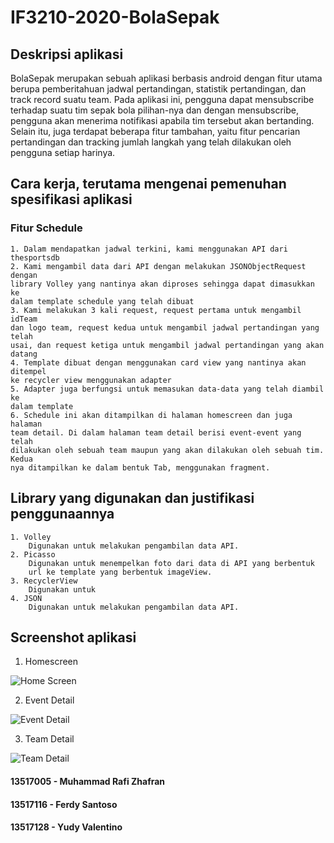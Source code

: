 # IF3210-2020-BolaSepak


## Deskripsi aplikasi
BolaSepak merupakan sebuah aplikasi berbasis android dengan fitur utama berupa 
pemberitahuan jadwal pertandingan, statistik pertandingan, dan track record 
suatu team. Pada aplikasi ini, pengguna dapat mensubscribe terhadap suatu tim 
sepak bola pilihan-nya dan dengan mensubscribe, pengguna akan menerima 
notifikasi apabila tim tersebut akan bertanding. Selain itu, juga terdapat 
beberapa fitur tambahan, yaitu fitur pencarian pertandingan dan tracking jumlah
langkah yang telah dilakukan oleh pengguna setiap harinya.

## Cara kerja, terutama mengenai pemenuhan spesifikasi aplikasi
### Fitur Schedule
    1. Dalam mendapatkan jadwal terkini, kami menggunakan API dari thesportsdb
    2. Kami mengambil data dari API dengan melakukan JSONObjectRequest dengan 
    library Volley yang nantinya akan diproses sehingga dapat dimasukkan ke 
    dalam template schedule yang telah dibuat
    3. Kami melakukan 3 kali request, request pertama untuk mengambil idTeam
    dan logo team, request kedua untuk mengambil jadwal pertandingan yang telah
    usai, dan request ketiga untuk mengambil jadwal pertandingan yang akan 
    datang
    4. Template dibuat dengan menggunakan card view yang nantinya akan ditempel
    ke recycler view menggunakan adapter
    5. Adapter juga berfungsi untuk memasukan data-data yang telah diambil ke
    dalam template
    6. Schedule ini akan ditampilkan di halaman homescreen dan juga halaman
    team detail. Di dalam halaman team detail berisi event-event yang telah
    dilakukan oleh sebuah team maupun yang akan dilakukan oleh sebuah tim. Kedua
    nya ditampilkan ke dalam bentuk Tab, menggunakan fragment.
    
## Library yang digunakan dan justifikasi penggunaannya
    1. Volley
        Digunakan untuk melakukan pengambilan data API.
    2. Picasso
        Digunakan untuk menempelkan foto dari data di API yang berbentuk
        url ke template yang berbentuk imageView.
    3. RecyclerView
        Digunakan untuk 
    4. JSON
        Digunakan untuk melakukan pengambilan data API.

## Screenshot aplikasi
1. Homescreen

![Home Screen](assets/homescreen.jpg)

2. Event Detail

![Event Detail](assets/eventdetail.jpg)

3. Team Detail

![Team Detail](assets/teamdetail.jpg)




#### 13517005 - Muhammad Rafi Zhafran
#### 13517116 - Ferdy Santoso
#### 13517128 - Yudy Valentino


